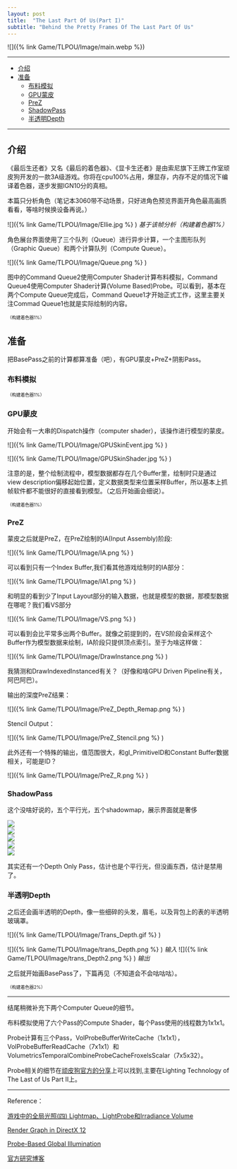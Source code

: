 ```yaml
---
layout: post
title:  "The Last Part Of Us(Part I)"
subtitle: "Behind the Pretty Frames Of The Last Part Of Us"
---
```


![]({% link Game/TLPOU/Image/main.webp %})

___
- [介绍](#介绍)
- [准备](#准备)
  - [布料模拟](#布料模拟)
  - [GPU蒙皮](#gpu蒙皮)
  - [PreZ](#prez)
  - [ShadowPass](#shadowpass)
  - [半透明Depth](#半透明depth)

___

## <a id="介绍"></a>介绍

《最后生还者》又名《最后的着色器》、《显卡生还者》是由索尼旗下王牌工作室顽皮狗开发的一款3A级游戏。你将在cpu100%占用，爆显存，内存不足的情况下编译着色器，逐步发掘IGN10分的真相。

本篇只分析角色（笔记本3060带不动场景，只好进角色预览界面开角色最高画质看看，等啥时候换设备再说。）

![]({% link Game/TLPOU/Image/Ellie.jpg %} )
*基于该帧分析（构建着色器1%）*

角色展台界面使用了三个队列（Queue）进行异步计算，一个主图形队列（Graphic Queue）和两个计算队列（Compute Queue）。

![]({% link Game/TLPOU/Image/Queue.png %} )

图中的Command Queue2使用Computer Shader计算布料模拟，Command Queue4使用Computer Shader计算(Volume Based)Probe。可以看到，基本在两个Compute Queue完成后，Command Queue1才开始正式工作，这里主要关注Commad Queue1也就是实际绘制的内容。

<font size="1">（构建着色器1%）</font>

## <a id="准备"></a>准备

把BasePass之前的计算都算准备（吧），有GPU蒙皮+PreZ+阴影Pass。

### <a id="布料模拟"></a>布料模拟



<font size="1">（构建着色器1%）</font>

### <a id="GPU蒙皮"></a>GPU蒙皮

开始会有一大串的Dispatch操作（computer shader），该操作进行模型的蒙皮。

![]({% link Game/TLPOU/Image/GPUSkinEvent.jpg %} )

![]({% link Game/TLPOU/Image/GPUSkinShader.jpg %} )

注意的是，整个绘制流程中，模型数据都存在几个Buffer里，绘制时只是通过view description偏移起始位置，定义数据类型来位置采样Buffer，所以基本上抓帧软件都不能很好的直接看到模型。（之后开始画会细说）。

<font size="1">（构建着色器1%）</font>

### <a id="PreZ"></a>PreZ

蒙皮之后就是PreZ，在PreZ绘制的IA(Input Assembly)阶段:

![]({% link Game/TLPOU/Image/IA.png %} )

可以看到只有一个Index Buffer,我们看其他游戏绘制时的IA部分：

![]({% link Game/TLPOU/Image/IA1.png %} )

和明显的看到少了Input Layout部分的输入数据，也就是模型的数据，那模型数据在哪呢？我们看VS部分

![]({% link Game/TLPOU/Image/VS.png %} )

可以看到会比平常多出两个Buffer。就像之前提到的，在VS阶段会采样这个Buffer作为模型数据来绘制，IA阶段只提供顶点索引。至于为啥这样做：

![]({% link Game/TLPOU/Image/DrawInstance.png %} )

我猜测和DrawIndexedInstanced有关？（好像和啥GPU Driven Pipeline有关，阿巴阿巴）。

输出的深度PreZ结果：

![]({% link Game/TLPOU/Image/PreZ_Depth_Remap.png %} )

Stencil Output：

![]({% link Game/TLPOU/Image/PreZ_Stencil.png %} )

此外还有一个特殊的输出，值范围很大，和gl_PrimitiveID和Constant Buffer数据相关，可能是ID？

![]({% link Game/TLPOU/Image/PreZ_R.png %} )

### <a id="ShadowPass"></a>ShadowPass

这个没啥好说的，五个平行光，五个shadowmap，展示界面就是奢侈

<div calss="row">
    <div class="column5">
        <img src="{%link Game/TLPOU/Image/ShadowMap1.png%}">
    </div>
    <div class="column5">
        <img src="{%link Game/TLPOU/Image/ShadowMap2.png%}">
    </div>
    <div class="column5">
        <img src="{%link Game/TLPOU/Image/ShadowMap3.png%}">
    </div>
    <div class="column5">
        <img src="{%link Game/TLPOU/Image/ShadowMap4.png%}">    
    </div>
    <div class="column5">
        <img src="{%link Game/TLPOU/Image/ShadowMap5.png%}">
    </div>
</div>

其实还有一个Depth Only Pass，估计也是个平行光，但没画东西，估计是禁用了。

### <a id="半透明Depth"></a>半透明Depth

之后还会画半透明的Depth，像一些细碎的头发，眉毛，以及背包上的表的半透明玻璃罩。

![]({% link Game/TLPOU/Image/Trans_Depth.gif %} )

![]({% link Game/TLPOU/Image/trans_Depth.png %} )
*输入*
![]({% link Game/TLPOU/Image/trans_Depth2.png %} )
*输出*

之后就开始画BasePass了，下篇再见（不知道会不会咕咕咕）。

<font size="1">（构建着色器2%）</font>

--------------
结尾稍微补充下两个Computer Queue的细节。

布料模拟使用了六个Pass的Compute Shader，每个Pass使用的线程数为1x1x1。

Probe计算有三个Pass，VolProbeBufferWriteCache（1x1x1），VolProbeBufferReadCache（7x1x1）和VolumetricsTemporalCombineProbeCacheFroxelsScalar（7x5x32）。

Probe相关的细节在[顽皮狗官方的分享](https://www.naughtydog.com/blog/naughty_dog_at_siggraph_2020)上可以找到,主要在Lighting Technology of The Last of Us Part II上。

---------------
Reference：

[游戏中的全局光照(四) Lightmap、LightProbe和Irradiance Volume](https://zhuanlan.zhihu.com/p/265463655)

[Render Graph in DirectX 12](https://zhuanlan.zhihu.com/p/101318415)

[Probe-Based Global Illumination](https://zhuanlan.zhihu.com/p/350753497)

[官方研究博客](https://www.naughtydog.com/blog/naughty_dog_at_siggraph_2020)